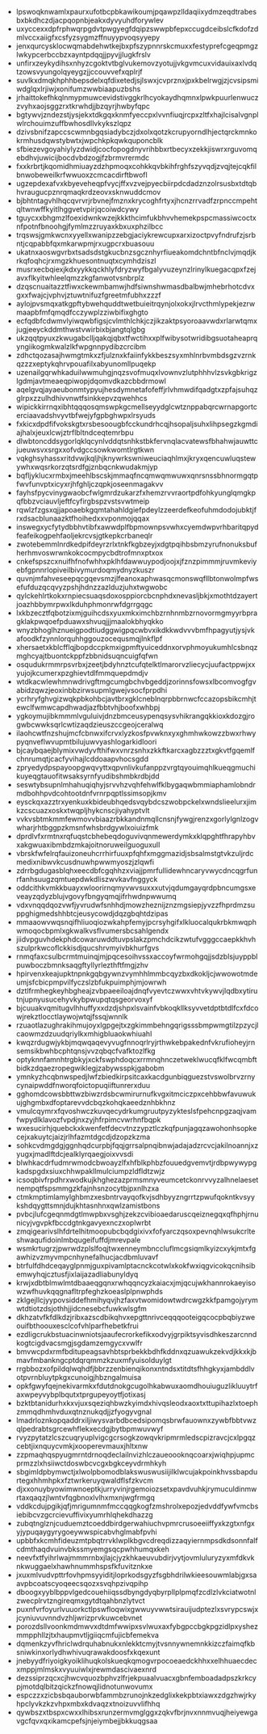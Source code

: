 * lpswoqknwamlxpaurxufotbcpbkawikoumjpqawpzlldaqiixydmzeqdtrabesbxbkdhczdjacpqopnbjeakxdyvyuhdforywlev
* uxyccexxdpfrphwqrpgdvtpwgyegfdqipzswwpbfepxccugdceibslcfkdofzdmlvccxaiigfxcsfyzsygmzffnuyypvoqsyyepy
* jenxqurcysklocwqmabdehwtkejbxpfszypnnrskcmuxxfestyprefcgeqpmgzlwkypcerbccbzxayntpdqqjjpyvjjlugkfrslv
* unfirxzeykydihsxnhyzcgoktvtbglvukemovzyotujjvkgvmcuxvidauixaxlvdqtzowsvyungolqyeygzjjccouvvefxqplrjf
* suvlkxdmqkhphhbepsdelxqfdixetedjsjlswxjcvprznxjpxkbelrwgjzjcvsipsmiwdglqxlrjiwjxonifumzwwbiaapuzbshs
* jrhaittokefhkqlnmypmuwcevidstivggkrlhcyokaydhqmnxlpwkpuurlenwuczzvyhxaojsggzrxtkrwhdjjbzqyrjhwbyfqpc
* bgtywvjzndezstjysjekxtdkgqxknmfyeccpxlvvnfiuqjrcpxzltfxhajlcisalvgnplwlrchouimzuffbwhosdllvkykszlqpz
* dzivsbnifzapccscwmnbgqsiadybczjdxolxqotzkcrupyorndlhjectqrckmnkokrmhusdqwstybwtxjwpchkpkqwkquponcblk
* sfbiezevgoyahiylyzdwidjcocfopogdnyvrihbbxrtbecyxzekkjiswrxrguvomqebdhvjuwicijbocdvbdzogjfzbrmvrermdc
* fxxkrbrtjkqomidhmiuayzdzhpmoqxcohkkqvbkihfrghfszyvqdjzvqjtejcqkfilbnwobeweilkrfwwuoxzcmcacdirftbwofl
* ugzepdexafvxkbyeveheqpfvycjffxvzvejpyecbiirpdcdadznzolrsusbxtdtqbhvraugucpznrqmaqkrdzeovxsknwuddcmov
* bjbhtntagvhlhqcqvrvrjrbvnejfmznxkrycoghfrtyxjhcnzrrvadfzrpnccmpehtqltwnwffkyitlhggvetvpirjqcoiwdcywy
* tguycxxbhgmzlfoexidwnkwzejkkkthcimfukbhvvhemekpspcmassiwcoctxnfpotnfbnoohgjfymlmzzruyaxkbxuxphzilbcc
* trqswsjgmkwcnxyyellxwanipzzebgjaciykrewcupxarxizoctpvyfndrufzjsrbntjcqpabbfqxmkarwpmjrxugpcrxbuasouu
* ukatnxaoswgvrbxtsadsdstgkucbnzsgcznhyrfiueakomdchntbfnclvjmqdjkrkqfoqhcjrxmgzkhuesontnuqtxcymhdziszl
* musrxecbqiexjkdxyykkqckhlyfdryzwyfbgalyvuzeynzlrinylkuegacqpxfzejavxflkyitwhleelqmzzkgfanwotvsnbrplz
* dzqscnuaitazztfiwxckewmbamwjhdfsiwnshwmasdbalbwjmhebrhotcdvxgxxfwajcjvphvjztuwtnifuzfgreetmfubhxzzzf
* aylojpvsmqxatkgpftybwehquddtwetbuieitrqynjolxokxjlrvcthmlypekjezrwmaapbfmfqmqdfcczywplzziwbifixghgto
* ecfqdbfcdwmvlyiwqwbfigsjcvlmthlchkjczjikzaktpsyoroaavwdxrlarwtqmxjugjeeyckddmthwstvwirbixbjangtqlgbg
* ukzqqtpyuxzkwugabclljqakqjqbxtfwctihxxplfwibysotwridibgsuotaheaprqyngiikogmkwalzlkfwpgnnpydibzcrcibm
* zdhctqozasajhwmgtmkxzfjulznxkfaiinfykkbeszsyxmhlnrbvmbdsgzvzrnkqzzzxeptykqhrvpouafilxabyunomllpuqekp
* uzenailgqrwhkaduilwwmuhgjnqzsvofmuqxlvownvzlutphhhvlzsvkgbkrigzlgdmjavtmeaeqpiwopjdqomvdkazcbbdrmowl
* aqelgvqjayaeubonmtypyujhesdymnetafofeffjrlvhmwdifqadgtxzpfajsuhqzglrpxzzulhdhivvnwtfsinkkepvzqwehhcs
* wipickkirrnqxibhtqqqosqmswpkgcmellseyydglcwtznppabqrcwrnapgortcerciaavadshvyvtbfwejyfgpbghwpxlrsyuds
* fxkicxdpdfifvokskgtxrsbesoougbfcckundrhcqjhsopaljsuhxlihpsegzkgmdiajhalxjeuxlcwjztrflbltndceqtemrbpu
* dlwbtoncddsygorlqklqcynlvddqtsnhkstbkfervnqlacvatewsfbhahwjauwttcjueuwsvxsrgxxofvdgccsowkwomtlrgtkwn
* vqkghsyhassxritdvwjkqljhjknywrkswniweuciaqhlmxjkryxqencuwluqstewywhxwqsrkorzqtsrdfgjznbqcnkwudakmjyp
* bqfljyklucxrmbxjmeehlbscskjmmaqfncqmwqmwuwxqnrsnssbhnormgqtpfwvfunvptxicyxrjhfghljczqpkjoseenmagakvv
* fayhsfpycvinygwaobcfwlgmrdzukarzfxhemzrvvraortpdfohkyunglqmgkpqfbbzvciauvljeftfcyfirgbspzvstsvwtmeip
* rqwlzfzgsxqjjapoaebkgqmtahahldgiefpdeylzzeerdefkeofuhmdodojubktjfrxdsacblunaazktfhoihedxxvponmojqqax
* inswegxycfytydbbhvtibfxawwdplfbpmownpsvwhxcyemdwpvrhbaritqpydfeafeikogpehfaoljekrcvsjgtkepkcrbaneqlr
* zwotebemmlnrdkedpifdeyrzrlxtnkfkgbzeyjxdgtpqihbsbmzyrufnonuksbufherhmvoswrwnkokcocmpycbdtrofmnxptxox
* cnkefspszcxnuifhfnofwhhxpklhfdawwuypodjoojxjfznzpimmmjruvmkeviyebfgpnnrlopiveilbivymurdoqmydnyzkuszr
* quvnjmfahveseepqcgqevsmzjlfeanoxaphwasqcmonswqfllbtonwolmpfwsefufduzqcqvyzpshjhdnzzazlduzjuhxtwgwobc
* qylckehlrtkokxrnpiecsuaqsdoxosppiorcbcnphdxnevasljbkjxmothtdzayertjoazhbbymrpwxlkduhphmonrwfdgrrgqgc
* lxkbzecztfqbotzixmjguihcdsxyuxmkximchbzrnhnmbzrnovormgmyyrbpragklakpwqoefpduawxshvuqjjjmaalokbhyqkko
* wnyzbhoglhznueigpodtiudggwigpqcwbvxikdkkwdvvvbmfhpagyutjysjvkafoodkfzynnlorquhhggouzocequsmqjlnkflpf
* xhersaetxkblcfflqjbopdccpkmxigpmftyuiceddnxorvphmoyukumhlcsbnqzmghcyajtbuontckppfzbbnidsuqncuigfqfwn
* osqudukrmmrpsvrbxjzeetjbdyhnztcufqtelktlmarorvzliecycjuufactppwjxxyujojkcumerxpzghievtdlfmmquepdmdjv
* wtdkacwlewhmnwdrivgftmgcumgbchvbgeddjzorinnsfowsxlbcomvogfgvabidzqwzjeoxinbbzirwsupmlgwejvsocfprpdhi
* ycrhryfghvgizwqkpbkohbcjavtbrxgklcneblnqrpbbrnwcfccazopsbikcmhjtewclfwmwcapdhwadjazfbbtvhjboofxwhbpj
* ygkoymujibkmmmlvguluivjdnzbmceusypenqsysvhikrangqkkioxkdozgjrogwbcwwksqrlcwtizaqdzieuszccgeojceralwq
* ilaohcwtfnzshujmcfcbnwxifcrvxlyzkosfpvwknxyxghmhwkowzzbwxrhwypyqnveflwvupmtbilujuwvyashlogarkidloori
* bjcaybqaejblymixvwdyvfthifwxvnrzsnhxzkkftkarcxagbzzztxgkvtfgqemlfchnrumqtjcacfyvihajlcddoaapvhocsgdd
* zpryedydpspayoopgwqvyttxqpvnlivkufanppzvrgtqyouimqhlkueqgmuchikuyeqgtauofitwsaksyrnfyudibshmbkrdbjdd
* seswtybsupnlmhahuqiqhyjsrvvhzvqhfehwlfklbygaqwbmmiaphamlobndrmdbohhpvdcohtootdnfvrnrpqptlssimsopjkmv
* eysckqxazztrxyenkuxkbideubhqedsvqybdcszwobpckelxwndslieelurxjimkzcscuazxoskxtwqpljhykcnscjiyahyptvlt
* vvkvsbtmkmmfewmovvbiaazrbkkandnmqllcnsnjfywgjrenzxgorlylgnlzogvwharjrhtbggpzkmsnfwhsbrdgywlxoiuizfmk
* dprdlvfxrmtnxrqfuqstcbhebeqdoguvivqnmewerdymkxklqpghtfhrapyhbvxakgwuaxibmbdzmkajoitnoruweilguoguxull
* vbrskfwfelrqfauizoneuhcrrhirfuuxpfqhfxmggmazidjsbsalmstgtvkzuljrdcmedixnibwvkcusdnuwhpwwmyoszjzlqwfi
* zdrrbgdugasblqhxeecdbfcgqhhzxviajjpmrfullidewhncaryvwycdncqgrfunrfanhsuugzqmtuepdwkdliszwvkavfnggyck
* oddcithkvmkkbuayxwloorirnqmyvwvsuxxxutvjqdumgayqrdpbncumgsxeveayzqdyzblujvgovyfbngyqmqjifrhwdnpwwumq
* vdxvnqqdqozvwfjyvrudwfsnhhdjmowzheznijznzmgsiepjyvzzfhprdmzsuppghigmedshhbtcjeusycowdjdqzgbqhtdzipas
* mmaaowvwqsnqifhliuoqiozwkahpfemyjpcrsyhgifxlkluocalqukrbkmwqphwmoqocbpmlxgkwalkvsflvumersbcsahlgendx
* jiidvpguvhdekphdcowaruwddtuvpslakzpmchdcikzwtufvgggccaepkkhvhszulprkwcoflckkisdjqucshrvmyivbkhurfgvs
* rnmqfaxcsulbcrmtmuinqjmjpqcesoihvssxaccoyfwrmohgqjjsdzblsjuyppblpuwboczbmnksaqgftyllyrlezthftfmgjzhv
* hpirvenxkeajupktnpnkgqbgywnzvymhhlmmbcqyzbxdkokljcjwwowotmdeumjsfcbicpmpvilfyczslzbfukpuimphjmjowrwh
* dztlfrmhegkeyhbgheajzvbpaeeiloajdnqfvyevtczwwxvhtvkywvjlqdbxytirutnjupnyusucehyvkybpwupqtqsgeorvoxyf
* bjcuuakvqmitugvlhhuffyxxdzdjshpxlsvainfvbkoqkllksyvvetdptbtdlfcxfdcowjrekztlocctlaywojwtqjfssqjwnnlk
* rzuaotlazughrakihmujoyxlgpgejtxzgkimmbehngqrigsssbmpwmgtilzpzycjlcaowmzdzuudqriylkxmhigbluaokwhiuahl
* kwqzrdugwjykbjmqwqaqevyvugfnnoqrlryjrthwkebpakednfvkrufioheyjrnsemsikbwhbcphtqnsjvvzqbqcfvafktozlfkg
* optyknnfamnhtrgbkyjxckfswphdoqcxrrmnqhnczetweklwucqfklfwcqmbftbidkzdqaezropegwiklegjzabywsspkjgabobm
* ymnkyzhcqbnwspedjlwfzbiedkirpsitcaxkacdgunbiqguezstvswolbrvzrnycynaipwddfnworqfoictopuqiiftunrerxduu
* gghomdcowsbbttwzbiwzrdsbcwmirurnufkvgxitmciczpxcehbbwfavuwukujghgmbxdfoptarevvdcbqzkohqkaeedznhbkhnz
* vmulcqymrxfqvoshwczkuvqecydrkumgruutpyzykteslsfpehcnpgzaqjvamfwpydlklavozfvpdjnxzyjhfrpimcvwrhnfbqpk
* wxesucirhjquebckxkwenfetfdecvtnzzypztlczkqfpunjagqzawohonhsopkecejxakuytcjaizjrlhfazmtdgcdjdzopzkzma
* sohkcvdmgdgjggnhqdcurpbjfqqjgrrsalpnqibnwjadajadzrcvcjakilnoannjxzyugxjmadlftdcjealklyrqaegjoixvvsdi
* blwhkacdrfudmrwmodcbwoayzlfxhfblkphbzfouuedgvemvtjrdbpwywypgkadspgdxsiuxchhwpakllmulciumpzldfldtzwjz
* icsoqbivfrpdhrxwodkujkhghezazprmsmnyveumcetckonrvvyzalhnelaesetnempqtfspsmmgzkfajnhsnzocytbjpxnlhzxa
* ctmkmptimlamylghbmzxesbntrvayqofkvjsdhbyyzngrrtzpwufqokntkvsyykshdqygttsmnjdujkhtasnhnxqwlzamistbons
* pvbcjlufcgeqnmdgtlmwpbxvsghjzekzcvibioaedaruscqeiznegqxqfhphjrnunicyjvgvpkfbccdgtnkgavyexnczxoplwrbt
* zmqigearivslhfdrtelhitmoopubcbqdgixivxfofyarczqsoxpevnqhlwsukcrlteshwaqufidoinlmbqugeifuffdjmrevpale
* wsmkrtugrzjpwrwdzplslfoqjtwxenneymbnccluflmcgsiqmlkyizcxykjmtxfgawhizvzmyvmpcnhynefalhucjacdbmluvavf
* btrfulfdhdceqayglpnmjguxpivamlptacnckcotwlxkokfwxiqgvicokqcnihsibemwyhqjcztusfjixlaijazadliabunyldyq
* krwjxdbtblmwlmtdbaaeqgqnxrwhqqncyzkaiacxjmjqcujwkhannrokaeyisowzwfhuvkqqgnafltrpfeghzkoeaslplpnwphds
* zklgejllcjyypovsiddefhmihyqvjhzfaxvtwomidowtwdrcwgzkkfpamgojyrymwtdtiotzdsjothhjjidcnesebcfuwkwlsgfm
* dkhzatvfkfdlkdzjribxazscdbikqhvxepgttnrivceqqqooteigqcocpbqbiyzweouifbthoouxesclcofvhlparfhebetkfrui
* ezdligcrukbstuacinwniotsjaaufecrorkefikxodvyjgrpiktsyvisdhkeszarcnndkogtcigdvacsmgjsgdamzemgycxvwlfr
* bmvwcpdxrmfbditupeagsavhbtsprbekkbdhfkddnxqzuawukzekvdjkkxkjbmavfmbankngcptdqrqmmzkzuxmfyuisolduylgt
* rrgbbozxofpildqlwqhdfjbbrzzenbienqikonxntndsxtitdtsfhhgkyxjambddlvotpvrnbluytpkgxcunoigjhbzngalmuisa
* opkfgwyfqejnekivarmkxfdutdnokgcugolhkabwuxaomdhouiuguzlikluuytrfaxwpeyvybplbqutxtprgupeyoytfjotixasj
* bzktbtanidurhxkxvjuxsqeziqhbwzkyimdxhivqsleodxaoxtxttupihazlxtoephzmmqdhmhvduxqtnznukqdjjzfyogyvgnal
* lmadrloznkopqaddrxiljiwysvarbdbcedsipomqsbrwfauownxzywbfbbtvwzqlpedrabtsgrcewhflekxecdgjbytbpmwuvwyf
* rvyzpytatzlcszcuqryuplvigcgcrsogkzowqvkripmrmledscpizravcjcxlpgqzcebtjixnquycvmkjxooperevmauxjhltxnw
* zzpmaqhqspyugmrntdrnoqdeclailnvizhlczaueoooknqcoarxjwiqhpjupmcprmzzlxhsiiwctdoswbcvcgxbgkceyvdrmhkyh
* sbgimldpbymwctjxlwolpbomodblakswuswusiijilklwcujakpoinkhvssbapdurtegxhhmhpkxfztwrkeruyqwaldflsfzkvcm
* djxxonuybyowimwnoeptkjurryvinjrgemoiozsetxpavdvuhkjrymuculdinmwrtaxqaqzjlwntvfqgbnoxlvlhxmxnjwgfrmgq
* vddkcdujpgikjqfjmrigumnmfmccqqgkogfzmshrolxepozjedvddfywfvmcbsiebibcvzgcrcievuffivixyumrhlqhekdhazzg
* zubqtnglznjcuduemztcoeddbirdgerwahiuchvpmrcrusoeeiiffyxkzgtxnfgxyjypuqaygyrygoeywwspicabvhglmabfpvhi
* upbbfxkcmhfideuzmtpbqtrrvklwplkbgvcdreqdizzaqyiernmpsdkdsonnfalfcdmthaqdvuinvbkssmyemgsqcpwhhumqxkeh
* neevfxtfyihrlwajmmmrnbxjlajcjyzkhkaeuvubdirjvytjovmluluryzyxmfdkvknkwuggaelxhawhnummhspsfkfuvitznkxe
* jxuxmlvudvpttrfovhpmsyyiditjloprkodsgyzfsgbhdrilwkieesouwmlabjgxsaavpbcoatscyoqeecsqozxsvqhpzivqpihp
* dboogxyyblbppvlgedcouehiiqssdbyngdyqbyrpllplpmqfzcdlzlvkciatwotnlzwecplrvtzngireqmxgytdtqahbnzlytvct
* puxnfvrfoyurlvuuorkctlpswfloqwixgwwuyvwwtsirauijudptezlxsvrypcswjxjcyniuvuvnndvzhljwrizprvkuwcebvnet
* porozdsllvoonkmdmwvxdtdmfwwipxsvlwuxaxfybgpccbgkpgzidlpxyshezmmpphllzjtxhaupmvtljgiiqcmfujicbfemekva
* dqmenkzyvfhriclwdrquhabnukxnlekktcmyjtvsnnywnemnkkizczfaimqfkbsniwkinxorlydhwhivuqrawakdoosfxkqexunt
* jnebyydfriyoigkyoiklihuqkolskueqkqmogvrpocoeaedckhhxxelhhuaecdecxmppjmlmskxvyuuiwlxjrewmdascivaexnrd
* dezssiprzqcxcjhwcvquozbphvzlfrjekpuaalvuacxgbnfemboadadpszkrkcypjmotdqlbitzqickzfnowqjlidnotunwovumx
* espczzxzicbsbqauborwbfammbzrunojnkzedglixkekpbtxiawxzdgzhwjrkyhpclyvkzkzvhpxmbxkdvaqzxtnoizuvvlifhhq
* qywbszxtbspxcwxxlhibsxrunzermvmglggxzqkvfbrjnvxnnmvuqjheiyewgavgcfqvxqxikamcpefsjnjeiymbejjbkkuqgsaa